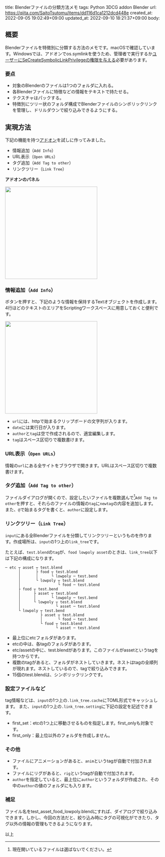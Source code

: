 title: Blenderファイルの分類方法メモ
tags: Python 3DCG addon Blender
url: https://qiita.com/SaitoTsutomu/items/dd116d1ca1212dcd448e
created_at: 2022-09-05 19:02:49+09:00
updated_at: 2022-09-10 18:21:37+09:00
body:

## 概要

Blenderファイルを特徴別に分類する方法のメモです。macOSで確認しています。Windowsでは、アドオンでos.symlinkを使うため、管理者で実行するか[ユーザーにSeCreateSymbolicLinkPrivilegeの権限を与える](https://kokufu.blogspot.com/2018/03/symbolic-link-privilege-not-held.html)必要があります。

### 要点

- 対象のBlenderのファイルは1つのフォルダに入れる。
- 各Blenderファイルに特徴などの情報をテキストで持たせる。
- テクスチャはパックする。
- 特徴別にツリー状のフォルダ構成でBlenderファイルのシンボリックリンクを管理し、ドリルダウンで絞り込みできるようにする。

## 実現方法

下記の機能を持つ[アドオン](https://github.com/SaitoTsutomu/EditTag)を試しに作ってみました。

- 情報追加（`Add Info`）
- URL表示（`Open URLs`）
- タグ追加（`Add Tag to other`）
- リンクツリー（`Link Tree`）

**アドオンのパネル**

<img src="https://qiita-image-store.s3.ap-northeast-1.amazonaws.com/0/13955/de17b252-ff53-20be-0fa2-4fbe0e8f10a5.png" width="300">

### 情報追加（`Add Info`）

ボタンを押すと、下記のような情報を保持するTextオブジェクトを作成します。4行ほどのテキストのエリアをScriptingワークスペースに用意しておくと便利です。

<img src="https://qiita-image-store.s3.ap-northeast-1.amazonaws.com/0/13955/23d5f730-19d5-6fee-fbcb-ea042d61cf39.png" width="300">

- `url`には、httpで始まるクリップボードの文字列が入ります。
- `date`には実行日が入ります。
- `author`と`tag`は空で作成されるので、適宜編集します。
- `tag`はスペース区切りで複数書けます。

### URL表示（`Open URLs`）

情報の`url`にある全サイトをブラウザで開きます。URLはスペース区切りで複数書けます。

### タグ追加（`Add Tag to other`）

ファイルダイアログが開くので、設定したいファイルを複数選んで[^1]`Add Tag to other`を押すと、それらのファイルの情報の`tag`に`newtag`の内容を追加します。
また、`@`で始まるタグを書くと、`author`に設定します。

[^1]: 現在開いているファイルは選ばないでください。

### リンクツリー（`Link Tree`）

`input`にある全Blenderファイルを分類してリンクツリーというものを作ります。作成場所は、`input`の1つ上の`link_tree`です。

たとえば、`test.blend`の`tag`が、`food lowpoly asset`のときは、`link_tree`以下は下記の構成になります。

```
─ etc ┬ asset ┬ test.blend
      │       ├ food ┬ test.blend
      │       │      └ lowpoly ─ test.bend
      │       └ lowpoly ┬ test.blend
      │                 └ food ─ test.blend
      ├ food ┬ test.bend
      │      ├ asset ┬ test.blend
      │      │       └ lowpoly ─ test.bend
      │      └ lowpoly ┬ test.blend
      │                └ asset ─ test.blend
      └ lowpoly ┬ test.bend
                ├ asset ┬ test.blend
                │       └ food ─ test.bend
                └ food ┬ test.blend
                       └ asset ─ test.blend
```

- 最上位にetcフォルダがあります。
- etcの中は、各tagのフォルダがあります。
- etc/assetの中に、test.blendがあります。このファイルがassetというtagを持つからです。
- 複数のtagがあると、フォルダがネストしていきます。ネストはtagの全順列が現れます。ネストしているので、tagで絞り込みできます。
- 15個のtest.blendは、シンボリックリンクです。

### 設定ファイルなど

tag情報などは、`input`の1つ上の`.link_tree.cache`にTOML形式でキャッシュします。
また、`input`の1つ上の`.link_tree.setting`に下記の設定を記述できます。
- first_set：etcの1つ上に移動させるものを指定します。first_onlyも対象です。
- first_only：最上位以外のフォルダを作成しません。

### その他

- ファイルにアニメーションがあると、`anim`というtagが自動で付加されます。
- ファイルにリグがあると、`rig`というtagが自動で付加されます。
- `author`を指定していると、最上位に`author`というフォルダが作成され、その中の`author`の値のフォルダにも入ります。

### 補足

ファイル名をtest_asset_food_lowpoly.blendにすれば、ダイアログで絞り込みできます。しかし、今回の方法だと、絞り込み時にタグの可視化ができたり、タグ以外の情報の管理もできるようになります。

以上


